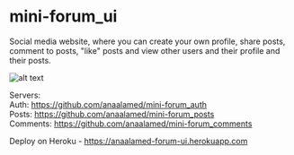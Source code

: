 # mini-forum_ui
Social media website, where you can create your own profile, share posts, comment to posts, "like" posts and view other users and their profile and their posts.

![alt text](http://portfolio-website-ana.herokuapp.com/images/forum.png)

Servers:  
Auth: https://github.com/anaalamed/mini-forum_auth  
Posts: https://github.com/anaalamed/mini-forum_posts  
Comments: https://github.com/anaalamed/mini-forum_comments 

Deploy on Heroku - https://anaalamed-forum-ui.herokuapp.com

